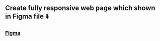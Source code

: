 ## Create fully responsive web page which shown in Figma file ⬇️

### [Figma](https://www.figma.com/file/1piqLskEUWcCbRzS7lNK60/Prosecurse---Figma-Legal-Web-Page-Template-(Community)?node-id=964%3A17400)
